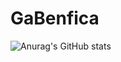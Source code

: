 # GaBenfica
![Anurag's GitHub stats](https://github-readme-stats.vercel.app/api?username=GaBenfica&show_icons=true&theme=radical)
